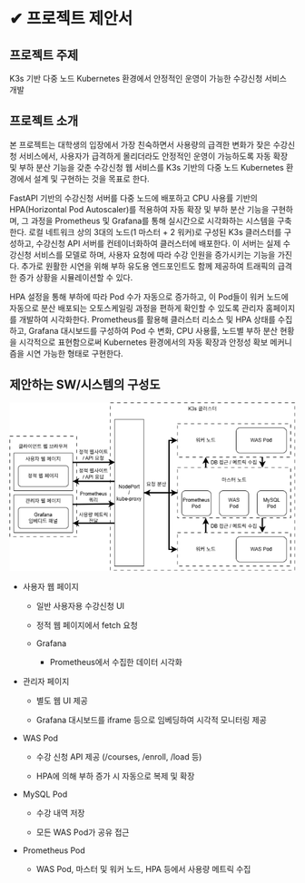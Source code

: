 # ✔ 프로젝트 제안서

## 프로젝트 주제

K3s 기반 다중 노드 Kubernetes 환경에서 안정적인 운영이 가능한 수강신청 서비스 개발


## 프로젝트 소개

본 프로젝트는 대학생의 입장에서 가장 친숙하면서 사용량의 급격한 변화가 잦은 수강신청 서비스에서, 사용자가 급격하게 몰리더라도 안정적인 운영이 가능하도록 자동 확장 및 부하 분산 기능을 갖춘 수강신청 웹 서비스를 K3s 기반의 다중 노드 Kubernetes 환경에서 설계 및 구현하는 것을 목표로 한다.

FastAPI 기반의 수강신청 서버를 다중 노드에 배포하고 CPU 사용률 기반의 HPA(Horizontal Pod Autoscaler)를 적용하여 자동 확장 및 부하 분산 기능을 구현하며, 그 과정을 Prometheus 및 Grafana를 통해 실시간으로 시각화하는 시스템을 구축한다. 로컬 네트워크 상의 3대의 노드(1 마스터 + 2 워커)로 구성된 K3s 클러스터를 구성하고, 수강신청 API 서버를 컨테이너화하여 클러스터에 배포한다. 이 서버는 실제 수강신청 서비스를 모델로 하며, 사용자 요청에 따라 수강 인원을 증가시키는 기능을 가진다. 추가로 원활한 시연을 위해 부하 유도용 엔드포인트도 함께 제공하여 트래픽의 급격한 증가 상황을 시뮬레이션할 수 있다.

HPA 설정을 통해 부하에 따라 Pod 수가 자동으로 증가하고, 이 Pod들이 워커 노드에 자동으로 분산 배포되는 오토스케일링 과정을 편하게 확인할 수 있도록 관리자 홈페이지를 개발하여 시각화한다. Prometheus를 활용해 클러스터 리소스 및 HPA 상태를 수집하고, Grafana 대시보드를 구성하여 Pod 수 변화, CPU 사용률, 노드별 부하 분산 현황을 시각적으로 표현함으로써 Kubernetes 환경에서의 자동 확장과 안정성 확보 메커니즘을 시연 가능한 형태로 구현한다.


## 제안하는 SW/시스템의 구성도

![system_architecture](../assets/system_architecture.png)

- 사용자 웹 페이지

    - 일반 사용자용 수강신청 UI

    - 정적 웹 페이지에서 fetch 요청

    - Grafana

        - Prometheus에서 수집한 데이터 시각화

- 관리자 페이지

    - 별도 웹 UI 제공

    - Grafana 대시보드를 iframe 등으로 임베딩하여 시각적 모니터링 제공

- WAS Pod

    - 수강 신청 API 제공 (/courses, /enroll, /load 등)

    - HPA에 의해 부하 증가 시 자동으로 복제 및 확장

- MySQL Pod

    - 수강 내역 저장

    - 모든 WAS Pod가 공유 접근

- Prometheus Pod

    - WAS Pod, 마스터 및 워커 노드, HPA 등에서 사용량 메트릭 수집
